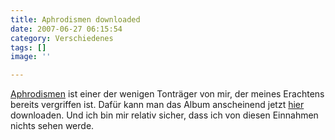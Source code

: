 ```yaml
---
title: Aphrodismen downloaded
date: 2007-06-27 06:15:54
category: Verschiedenes
tags: []
image: ''

---
```


[Aphrodismen](http://www.misantropolis.de/musik/aphrodismen) ist einer der wenigen Tonträger von mir, der meines Erachtens bereits vergriffen ist. Dafür kann man das Album anscheinend jetzt [hier](http://www.justmusicstore.com/album-2165774/Misanthrop/Aphrodismen/mp3-download/) downloaden. Und ich bin mir relativ sicher, dass ich von diesen Einnahmen nichts sehen werde.
